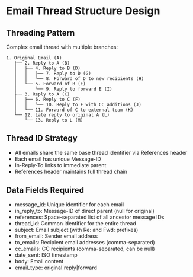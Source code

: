 # Email Thread Structure Design

## Threading Pattern

Complex email thread with multiple branches:

```
1. Original Email (A)
   ├── 2. Reply to A (B)
   │   ├── 4. Reply to B (D)
   │   │   ├── 7. Reply to D (G)
   │   │   └── 8. Forward of D to new recipients (H)
   │   └── 5. Forward of B (E)
   │       └── 9. Reply to forward E (I)
   ├── 3. Reply to A (C)
   │   ├── 6. Reply to C (F)
   │   │   └── 10. Reply to F with CC additions (J)
   │   └── 11. Forward of C to external team (K)
   └── 12. Late reply to original A (L)
       └── 13. Reply to L (M)
```

## Thread ID Strategy

- All emails share the same base thread identifier via References header
- Each email has unique Message-ID
- In-Reply-To links to immediate parent
- References header maintains full thread chain

## Data Fields Required

- message_id: Unique identifier for each email
- in_reply_to: Message-ID of direct parent (null for original)
- references: Space-separated list of all ancestor message IDs
- thread_id: Common identifier for the entire thread
- subject: Email subject (with Re: and Fwd: prefixes)
- from_email: Sender email address
- to_emails: Recipient email addresses (comma-separated)
- cc_emails: CC recipients (comma-separated, can be null)
- date_sent: ISO timestamp
- body: Email content
- email_type: original|reply|forward